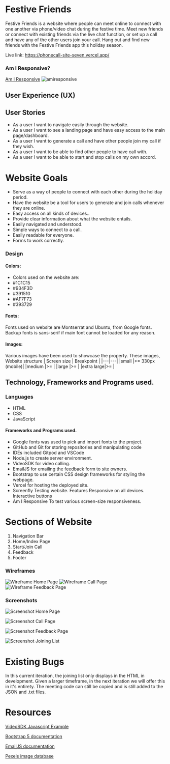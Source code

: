 # Festive Friends
Festive Friends is a website where people can meet online to connect with one another via phone/video chat during the festive time. Meet new friends or connect with existing friends via the live chat function, or set up a call and have any of the other users join your call. Hang out and find new friends with the Festive Friends app this holiday season.

Live link: https://phonecall-site-seven.vercel.app/

### Am I Responsive?

[Am I Responsive](https://ui.dev/amiresponsive?url=https://phonecall-site-seven.vercel.app/)
![amiresponsive](./public/assets/images/amiresponsive3.PNG)

## User Experience (UX)
## User Stories
* As a user I want to navigate easily through the website.
* As a user I want to see a landing page and have easy access to the main page/dashboard.
* As a user I want to generate a call and have other people join my call if they wish.
* As a user I want to be able to find other people to have call with.
* As a user I want to be able to start and stop calls on my own accord.
# Website Goals
* Serve as a way of people to connect with each other during the holiday period.
* Have the website be a tool for users to generate and join calls whenever they are online.
* Easy access on all kinds of devices..
* Provide clear information about what the website entails.
* Easily navigated and understood.
* Simple ways to connect to a call.
* Easily readable for everyone.
* Forms to work correctly.
### Design
#### Colors:
* Colors used on the website are:
* #1C1C15
* #934F3D
* #391510
* #AF7F73
* #393729
#### Fonts:
Fonts used on website are Montserrat and Ubuntu, from Google fonts.
Backup fonts is sans-serif if main font cannot be loaded for any reason.
#### Images:
Various images have been used to showcase the property. These images,
Website structure
| Screen size | Breakpoint |
|---|---|
|small      |>= 330px (mobile)|
|medium     |>=       |
|large      |>=       |
|extra large|>=       |
## Technology, Frameworks and Programs used.
### Languages
* HTML
* CSS
* JavaScript
#### Frameworks and Programs used.
* Google fonts was used to pick and import fonts to the project.
* GitHub and Git for storing repositories and manipulating code
* IDEs included Gitpod and VSCode
* Node.js to create server environment.
* VideoSDK for video calling.
* EmailJS for emailing the feedback form to site owners.
* Bootstrap to use certain CSS design frameworks for styling the webpage.
* Vercel for hosting the deployed site.
* Screenfly
Testing website.
Features
Responsive on all devices.
Interactive buttons
* Am I Responsive
To test various screen-size responsiveness.
# Sections of Website
1. Navigation Bar
2. Home/Index Page
3. Start/Join Call
5. Feedback
6. Footer

### Wireframes

![Wireframe Home Page](./public/assets/images/wireframe1-homepage.png)
![Wireframe Call Page](./public/assets/images/wireframe2-call-page.jpg)
![Wireframe Feedback Page](./public/assets/images/wireframe3-feedback.jpg)

### Screenshots

![Screenshot Home Page](./public/assets/images/screenshot1-homepage.PNG)

![Screenshot Call Page](./public/assets/images/screenshot2-call-page.PNG)

![Screenshot Feedback Page](./public/assets/images/screenshot3-feedback-page.PNG)

![Screenshot Joining List](./public/assets/images/screenshot-4-join-list.jpg)

# Existing Bugs

In this current iteration, the joining list only displays in the HTML in development. Given a larger timeframe, in the next iteration we will offer this in it's entirety. The meeting code can still be copied and is still added to the JSON and .txt files.

# Resources

[VideoSDK Javascript Example](https://github.com/videosdk-live/videosdk-rtc-javascript-sdk-example)

[Bootstrap 5 documentation](https://getbootstrap.com/)

[EmailJS documentation](https://www.emailjs.com/docs/)

[Pexels image database](https://www.pexels.com/)